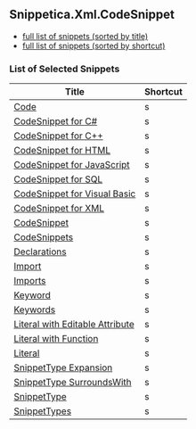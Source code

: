 ﻿## Snippetica.Xml.CodeSnippet

* [full list of snippets (sorted by title)](SnippetsByTitle.md)
* [full list of snippets (sorted by shortcut)](SnippetsByShortcut.md)

### List of Selected Snippets

Title | Shortcut
----- | --------
[Code](Code.snippet)|s
[CodeSnippet for C\#](CodeSnippetCSharp.snippet)|s
[CodeSnippet for C\+\+](CodeSnippetCPlusPlus.snippet)|s
[CodeSnippet for HTML](CodeSnippetHtml.snippet)|s
[CodeSnippet for JavaScript](CodeSnippetJavaScript.snippet)|s
[CodeSnippet for SQL](CodeSnippetSql.snippet)|s
[CodeSnippet for Visual Basic](CodeSnippetVisualBasic.snippet)|s
[CodeSnippet for XML](CodeSnippetXml.snippet)|s
[CodeSnippet](CodeSnippet.snippet)|s
[CodeSnippets](CodeSnippets.snippet)|s
[Declarations](Declarations.snippet)|s
[Import](Import.snippet)|s
[Imports](Imports.snippet)|s
[Keyword](Keyword.snippet)|s
[Keywords](Keywords.snippet)|s
[Literal with Editable Attribute](LiteralWithEditableAttribute.snippet)|s
[Literal with Function](LiteralWithFunction.snippet)|s
[Literal](Literal.snippet)|s
[SnippetType Expansion](SnippetTypeExpansion.snippet)|s
[SnippetType SurroundsWith](SnippetTypeSurroundsWith.snippet)|s
[SnippetType](SnippetType.snippet)|s
[SnippetTypes](SnippetTypes.snippet)|s
